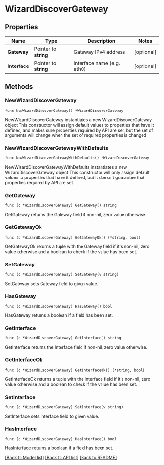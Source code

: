 # WizardDiscoverGateway

## Properties

Name | Type | Description | Notes
------------ | ------------- | ------------- | -------------
**Gateway** | Pointer to **string** | Gateway IPv4 address | [optional]
**Interface** | Pointer to **string** | Interface name (e.g. eth0) | [optional]

## Methods

### NewWizardDiscoverGateway

`func NewWizardDiscoverGateway() *WizardDiscoverGateway`

NewWizardDiscoverGateway instantiates a new WizardDiscoverGateway object
This constructor will assign default values to properties that have it defined,
and makes sure properties required by API are set, but the set of arguments
will change when the set of required properties is changed

### NewWizardDiscoverGatewayWithDefaults

`func NewWizardDiscoverGatewayWithDefaults() *WizardDiscoverGateway`

NewWizardDiscoverGatewayWithDefaults instantiates a new WizardDiscoverGateway object
This constructor will only assign default values to properties that have it defined,
but it doesn't guarantee that properties required by API are set

### GetGateway

`func (o *WizardDiscoverGateway) GetGateway() string`

GetGateway returns the Gateway field if non-nil, zero value otherwise.

### GetGatewayOk

`func (o *WizardDiscoverGateway) GetGatewayOk() (*string, bool)`

GetGatewayOk returns a tuple with the Gateway field if it's non-nil, zero value otherwise
and a boolean to check if the value has been set.

### SetGateway

`func (o *WizardDiscoverGateway) SetGateway(v string)`

SetGateway sets Gateway field to given value.

### HasGateway

`func (o *WizardDiscoverGateway) HasGateway() bool`

HasGateway returns a boolean if a field has been set.

### GetInterface

`func (o *WizardDiscoverGateway) GetInterface() string`

GetInterface returns the Interface field if non-nil, zero value otherwise.

### GetInterfaceOk

`func (o *WizardDiscoverGateway) GetInterfaceOk() (*string, bool)`

GetInterfaceOk returns a tuple with the Interface field if it's non-nil, zero value otherwise
and a boolean to check if the value has been set.

### SetInterface

`func (o *WizardDiscoverGateway) SetInterface(v string)`

SetInterface sets Interface field to given value.

### HasInterface

`func (o *WizardDiscoverGateway) HasInterface() bool`

HasInterface returns a boolean if a field has been set.

[[Back to Model list]](../README.md#documentation-for-models) [[Back to API list]](../README.md#documentation-for-api-endpoints) [[Back to README]](../README.md)
